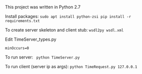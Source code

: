 This project was written in Python 2.7

Install packages: 
`
sudo apt install python-zsi
pip install -r requirements.txt
`

To create server skeleton and client stub:
`
wsdl2py wsdl.xml
`

Edit TimeServer_types.py

`
minOccurs=0
`

To run server:
` 
python TimeServer.py
`

To run client (server ip as args):
`
python TimeRequest.py 127.0.0.1
`
